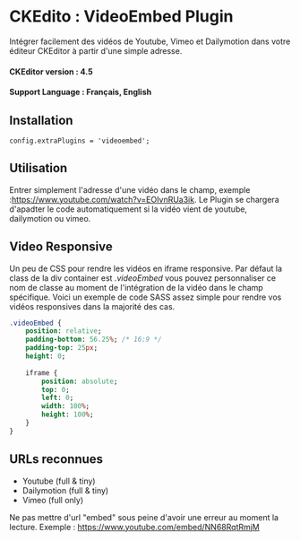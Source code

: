 # CKEdito : VideoEmbed Plugin
Intégrer facilement des vidéos de Youtube, Vimeo et Dailymotion dans votre éditeur CKEditor à partir d'une simple adresse.
#### CKEditor version : 4.5
#### Support Language : Français, English

## Installation
`config.extraPlugins = 'videoembed';`

## Utilisation
Entrer simplement l'adresse d'une vidéo dans le champ, exemple :https://www.youtube.com/watch?v=EOIvnRUa3ik. Le Plugin se chargera d'apadter le code automatiquement si la vidéo vient de youtube, dailymotion ou vimeo.

## Video Responsive
Un peu de CSS pour rendre les vidéos en iframe responsive. Par défaut la class de la div container est *.videoEmbed* vous pouvez personnaliser ce nom de classe au moment de l'intégration de la vidéo dans le champ spécifique. Voici un exemple de code SASS assez simple pour rendre vos vidéos responsives dans la majorité des cas.
```sass
.videoEmbed {
    position: relative;
    padding-bottom: 56.25%; /* 16:9 */
    padding-top: 25px;
    height: 0;
    
    iframe {
        position: absolute;
        top: 0;
        left: 0;
        width: 100%;
        height: 100%;
    }
}
```
## URLs reconnues
- Youtube (full & tiny)
- Dailymotion (full & tiny)
- Vimeo (full only)

Ne pas mettre d'url "embed" sous peine d'avoir une erreur au moment la lecture. Exemple : https://www.youtube.com/embed/NN68RqtRmjM